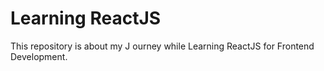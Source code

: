 # Learning ReactJS

This repository is about my J ourney while Learning ReactJS for Frontend Development.


